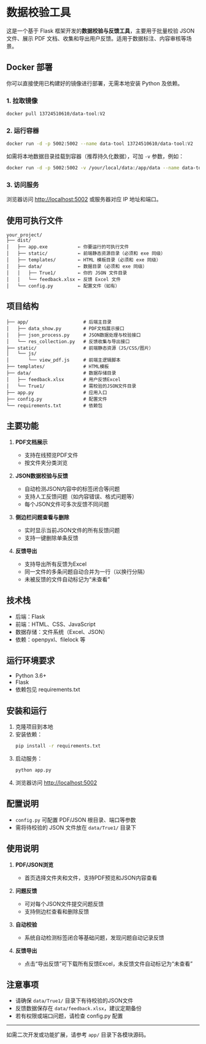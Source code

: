 # 数据校验工具

这是一个基于 Flask 框架开发的**数据校验与反馈工具**，主要用于批量校验 JSON 文件、展示 PDF 文档、收集和导出用户反馈。适用于数据标注、内容审核等场景。

## Docker 部署

你可以直接使用已构建好的镜像进行部署，无需本地安装 Python 及依赖。

### 1. 拉取镜像

```bash
docker pull 13724510610/data-tool:V2
```

### 2. 运行容器

```bash
docker run -d -p 5002:5002 --name data-tool 13724510610/data-tool:V2
```

如需将本地数据目录挂载到容器（推荐持久化数据），可加 `-v` 参数，例如：

```bash
docker run -d -p 5002:5002 -v /your/local/data:/app/data --name data-tool 13724510610/data-tool:V2
```

### 3. 访问服务

浏览器访问 [http://localhost:5002](http://localhost:5002) 或服务器对应 IP 地址和端口。

## 使用可执行文件

```
your_project/
├── dist/
│   ├── app.exe           ← 你要运行的可执行文件
│   ├── static/           ← 前端静态资源目录（必须和 exe 同级）
│   ├── templates/        ← HTML 模板目录（必须和 exe 同级）
│   ├── data/             ← 数据目录（必须和 exe 同级）
│   │   ├── True1/        ← 你的 JSON 文件目录
│   │   └── feedback.xlsx ← 反馈 Excel 文件
│   └── config.py         ← 配置文件（如有）
```

## 项目结构

```
├── app/                    # 后端主目录
│   ├── data_show.py        # PDF文档展示接口
│   ├── json_process.py     # JSON数据处理与校验接口
│   └── res_collection.py   # 反馈收集与导出接口
├── static/                 # 前端静态资源（JS/CSS/图片）
│   └── js/
│       └── view_pdf.js     # 前端主逻辑脚本
├── templates/              # HTML模板
├── data/                   # 数据存储目录
│   ├── feedback.xlsx       # 用户反馈Excel
│   └── True1/              # 需校验的JSON文件目录
├── app.py                  # 应用入口
├── config.py               # 配置文件
└── requirements.txt        # 依赖包
```

## 主要功能

1. **PDF文档展示**
   - 支持在线预览PDF文件
   - 按文件夹分类浏览

2. **JSON数据校验与反馈**
   - 自动检测JSON内容中的标签闭合等问题
   - 支持人工反馈问题（如内容错误、格式问题等）
   - 每个JSON文件可多次反馈不同问题

3. **侧边栏问题查看与删除**
   - 实时显示当前JSON文件的所有反馈问题
   - 支持一键删除单条反馈

4. **反馈导出**
   - 支持导出所有反馈为Excel
   - 同一文件的多条问题自动合并为一行（以换行分隔）
   - 未被反馈的文件自动标记为“未查看”

## 技术栈

- 后端：Flask
- 前端：HTML、CSS、JavaScript
- 数据存储：文件系统（Excel、JSON）
- 依赖：openpyxl、filelock 等

## 运行环境要求

- Python 3.6+
- Flask
- 依赖包见 requirements.txt

## 安装和运行

1. 克隆项目到本地
2. 安装依赖：
   ```bash
   pip install -r requirements.txt
   ```
3. 启动服务：
   ```bash
   python app.py
   ```
4. 浏览器访问 [http://localhost:5002](http://localhost:5002)

## 配置说明

- `config.py` 可配置 PDF/JSON 根目录、端口等参数
- 需将待校验的 JSON 文件放在 `data/True1/` 目录下

## 使用说明

1. **PDF/JSON浏览**  
   - 首页选择文件夹和文件，支持PDF预览和JSON内容查看

2. **问题反馈**  
   - 可对每个JSON文件提交问题反馈
   - 支持侧边栏查看和删除反馈

3. **自动校验**  
   - 系统自动检测标签闭合等基础问题，发现问题自动记录反馈

4. **反馈导出**  
   - 点击“导出反馈”可下载所有反馈Excel，未反馈文件自动标记为“未查看”

## 注意事项

- 请确保 `data/True1/` 目录下有待校验的JSON文件
- 反馈数据保存在 `data/feedback.xlsx`，建议定期备份
- 若有权限或端口问题，请检查 config.py 配置

---

如需二次开发或功能扩展，请参考 `app/` 目录下各模块源码。